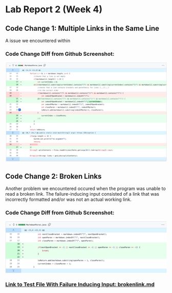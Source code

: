 # Lab Report 2 (Week 4)

## Code Change 1: Multiple Links in the Same Line

A issue we encountered within

### Code Change Diff from Github Screenshot:
![Muliple Links](multi.png)


## Code Change 2: Broken Links

Another problem we encountered occured when the program was unable to read a broken link. The failure-inducing input consisted of a link that was incorrectly formatted and/or was not an actual working link. 

### Code Change Diff from Github Screenshot:
![Broken Link](broken.png)

### [Link to Test File With Failure Inducing Input: brokenlink.md](https://github.com/memelissa/markdown-parse/blob/main/BrokenLink.md)



